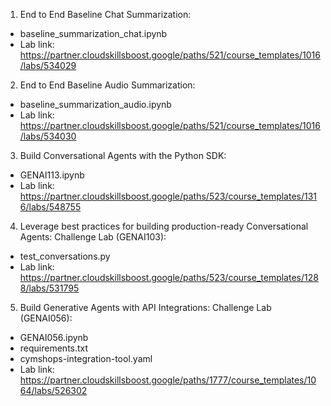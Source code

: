 1. End to End Baseline Chat Summarization:
 - baseline_summarization_chat.ipynb
 - Lab link: https://partner.cloudskillsboost.google/paths/521/course_templates/1016/labs/534029

2. End to End Baseline Audio Summarization:
 - baseline_summarization_audio.ipynb
 - Lab link: https://partner.cloudskillsboost.google/paths/521/course_templates/1016/labs/534030

3. Build Conversational Agents with the Python SDK:
 - GENAI113.ipynb
 - Lab link: https://partner.cloudskillsboost.google/paths/523/course_templates/1316/labs/548755

4. Leverage best practices for building production-ready Conversational Agents: Challenge Lab (GENAI103):
 - test_conversations.py
 - Lab link: https://partner.cloudskillsboost.google/paths/523/course_templates/1288/labs/531795

 5. Build Generative Agents with API Integrations: Challenge Lab (GENAI056):
 - GENAI056.ipynb
 - requirements.txt
 - cymshops-integration-tool.yaml
 - Lab link: https://partner.cloudskillsboost.google/paths/1777/course_templates/1064/labs/526302
